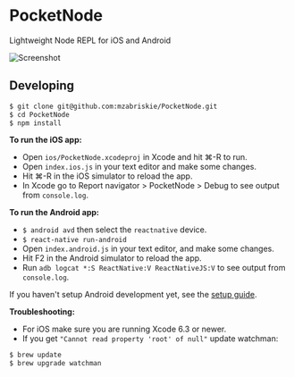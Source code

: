 # PocketNode

Lightweight Node REPL for iOS and Android

![Screenshot](https://cloud.githubusercontent.com/assets/199035/10439739/49d80e60-70f9-11e5-94b1-16e06eeb3a8f.png)

## Developing

```bash
$ git clone git@github.com:mzabriskie/PocketNode.git
$ cd PocketNode
$ npm install
```

__To run the iOS app:__

- Open `ios/PocketNode.xcodeproj` in Xcode and hit ⌘-R to run.
- Open `index.ios.js` in your text editor and make some changes.
- Hit ⌘-R in the iOS simulator to reload the app.
- In Xcode go to Report navigator > PocketNode > Debug to see output from `console.log`.

__To run the Android app:__

- `$ android avd` then select the `reactnative` device.
- `$ react-native run-android`
- Open `index.android.js` in your text editor, and make some changes.
- Hit F2 in the Android simulator to reload the app.
- Run `adb logcat *:S ReactNative:V ReactNativeJS:V` to see output from `console.log`.

If you haven't setup Android development yet, see the [setup guide](https://facebook.github.io/react-native/docs/android-setup.html#content).

__Troubleshooting:__

- For iOS make sure you are running Xcode 6.3 or newer.
- If you get `"Cannot read property 'root' of null"` update watchman:
```bash
$ brew update
$ brew upgrade watchman
```
